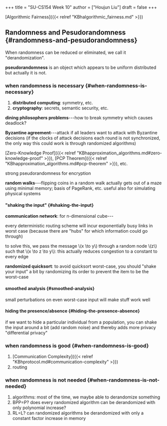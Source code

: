+++
title = "SU-CS154 Week 10"
author = ["Houjun Liu"]
draft = false
+++

[Algorithmic Fairness]({{< relref "KBhalgorithmic_fairness.md" >}})


## Randomness and Pesudorandomness {#randomness-and-pesudorandomness}

When randomness can be reduced or eliminated, we call it "derandomization".

**pseudorandomness** is an object which appears to be uniform distributed but actually it is not.


### when randomness is necessary {#when-randomness-is-necessary}

1.  **distributed computing**: symmetry, etc.
2.  **cryptography**: secrets, semantic security, etc.

**dining philosophers problems**---how to break symmetry which causes deadlock?

**Byzantine agreement**---attack if all leaders want to attack with Byzantine decisions (if the clocks of attack decisions each round is not synchronized, the only way this could work is through randomized algorithms)

[Zero-Knowledge Proof]({{< relref "KBhapproximation_algorithms.md#zero-knowledge-proof" >}}), [PCP Theorem]({{< relref "KBhapproximation_algorithms.md#pcp-theorem" >}}), etc.

strong pseudorandomness for encryption

**random walks**---flipping coins in a random walk actually gets out of a maze using minimal memory; basis of PageRank, etc. useful also for simulating physical systems


#### "shaking the input" {#shaking-the-input}

**communication network**: for n-dimensional cube---

every deterministic routing scheme will incur exponentially busy links in worst case (because there are "hubs" for which information could go through)

to solve this, we pass the message \\(x \to y\\) through a random node \\(z\\) such that \\(x \to z \to y\\): this actually reduces congestion to a constant to every edge

**randomized quicksort**: to avoid quicksort worst-case, you should "shake your input" a bit by randomizing its order to prevent the item to be the worst-case


#### smoothed analysis {#smoothed-analysis}

small perturbations on even worst-case input will make stuff work well


#### hiding the presence/absence {#hiding-the-presence-absence}

if we want to hide a particular individual from a population, you can shake the input around a bit (add random noise) and thereby adds more privacy "differential privacy"


### when randomness is good {#when-randomness-is-good}

1.  [Communication Complexity]({{< relref "KBhprotocol.md#communication-complexity" >}})
2.  routing


### when randomness is not needed {#when-randomness-is-not-needed}

1.  algorithms: most of the time, we maybe able to derandomize something
2.  BPP=P? does every randomized algorithm can be derandomized with only polynomial increase?
3.  RL=L? can randomized algorithms be derandomized with only a constant factor increase in memory

